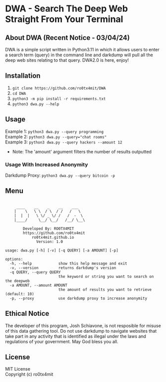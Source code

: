 # DWA - Search The Deep Web Straight From Your Terminal


## About DWA (Recent Notice - 03/04/24)
DWA is a simple script written in Python3.11 in which it allows users to enter a search term (query) in the command line and darkdump will pull all the deep web sites relating to that query. DWA2.0 is here, enjoy!
## Installation
1) ``git clone https://github.com/ro0tx4mit/DWA``<br/>
2) ``cd DWA``<br/>
3) ``python3 -m pip install -r requirements.txt``<br/>
4) ``python3 dwa.py --help``<br/>
## Usage 
Example 1: ``python3 dwa.py --query programming``<br/>
Example 2: ``python3 dwa.py --query="chat rooms"``<br/>
Example 3: ``python3 dwa.py --query hackers --amount 12``<br/>

 - Note: The 'amount' argument filters the number of results outputted<br/>
  
### Usage With Increased Anonymity 
Darkdump Proxy: ``python3 dwa.py --query bitcoin -p``<br/>
  
## Menu
```

     ____    __    _    __    ___ 
    |    \   \ \  / \  / /   /   \
    |  |  |   \ \/ _ \/ /   /  -  \
    |____/     \__/ \__/   /__/ \__\
                                        
        Developed By: RO0TX4MIT
        https://github.com/ro0tx4mit 
            ro0tx4mit.github.io
              Version: 1.0

usage: dwa.py [-h] [-v] [-q QUERY] [-a AMOUNT] [-p]

options:
  -h, --help            show this help message and exit
  -v, --version         returns darkdump's version
  -q QUERY, --query QUERY
                        the keyword or string you want to search on the deepweb
  -a AMOUNT, --amount AMOUNT
                        the amount of results you want to retrieve (default: 10)
  -p, --proxy           use darkdump proxy to increase anonymity

```


## Ethical Notice
The developer of this program, Josh Schiavone, is not resposible for misuse of this data gathering tool. Do not use darkdump to navigate websites that take part in any activity that is identified as illegal under the laws and regulations of your government. May God bless you all. 

## License 
MIT License<br/>
Copyright (c) ro0tx4mit

